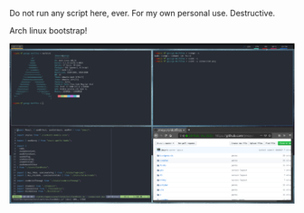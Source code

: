 Do not run any script here, ever. For my own personal use. Destructive.

Arch linux bootstrap!

![screenshot](https://github.com/jmoyers/dotfiles/raw/master/screenshot.png)
